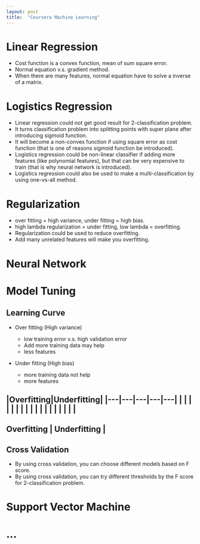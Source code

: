 ```yaml
---
layout: post
title:  "Coursera Machine Learning"
---
```


# Linear Regression
- Cost function is a convex function, mean of sum square error.
- Normal equation v.s. gradient method.
- When there are many features, normal equation have to solve a inverse of a matrix.

# Logistics Regression
- Linear regression could not get good result for 2-classification problem.
- It turns classification problem into splitting points with super plane after introducing sigmoid function.
- It will become a non-convex function if using square error as cost function (that is one of reasons sigmoid function be introduced).
- Logistics regression could be non-linear classifier if adding more features (like polynomial features), but that can be very expensive to train (that is why neural network is introduced).
- Logistics regression could also be used to make a multi-classification by using one-vs-all method.

# Regularization
- over fitting = high variance, under fitting = high bias.
- high lambda regularization = under fitting, low lambda = overfitting.
- Regularization could be used to reduce overfitting.
- Add many unrelated features will make you overfitting.

# Neural Network

# Model Tuning

## Learning Curve
- Over fitting (High variance)
  - low training error v.s. high validation error
  - Add more training data may help
  - less features

- Under fitting (High bias)
  - more training data not help
  - more features

|Overfitting|Underfitting|
|---|---|---|---|---|
|   |   |   |   |   |
|   |   |   |   |   |
|   |   |   |   |   |
----------------------------
Overfitting | Underfitting |
----------------------------

## Cross Validation
- By using cross validation, you can choose different models based on F score.
- By using cross validation, you can try different thresholds by the F score for 2-classification problem.

# Support Vector Machine

# ...
